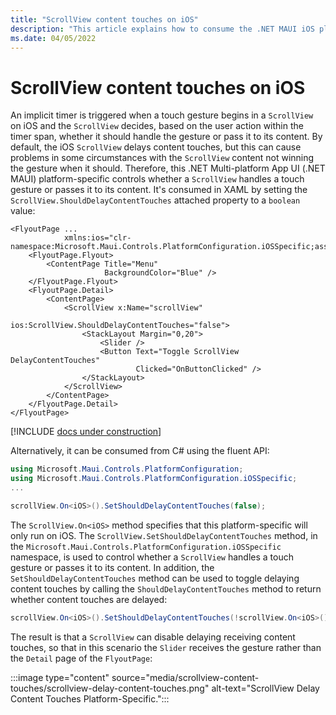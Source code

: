 ```yaml
---
title: "ScrollView content touches on iOS"
description: "This article explains how to consume the .NET MAUI iOS platform-specific that controls whether a ScrollView handles a touch gesture or passes it to its content."
ms.date: 04/05/2022
---
```


# ScrollView content touches on iOS

An implicit timer is triggered when a touch gesture begins in a `ScrollView` on iOS and the `ScrollView` decides, based on the user action within the timer span, whether it should handle the gesture or pass it to its content. By default, the iOS `ScrollView` delays content touches, but this can cause problems in some circumstances with the `ScrollView` content not winning the gesture when it should. Therefore, this .NET Multi-platform App UI (.NET MAUI) platform-specific controls whether a `ScrollView` handles a touch gesture or passes it to its content. It's consumed in XAML by setting the `ScrollView.ShouldDelayContentTouches` attached property to a `boolean` value:

```xaml
<FlyoutPage ...
            xmlns:ios="clr-namespace:Microsoft.Maui.Controls.PlatformConfiguration.iOSSpecific;assembly=Microsoft.Maui.Controls">
    <FlyoutPage.Flyout>
        <ContentPage Title="Menu"
                     BackgroundColor="Blue" />
    </FlyoutPage.Flyout>
    <FlyoutPage.Detail>
        <ContentPage>
            <ScrollView x:Name="scrollView"
                        ios:ScrollView.ShouldDelayContentTouches="false">
                <StackLayout Margin="0,20">
                    <Slider />
                    <Button Text="Toggle ScrollView DelayContentTouches"
                            Clicked="OnButtonClicked" />
                </StackLayout>
            </ScrollView>
        </ContentPage>
    </FlyoutPage.Detail>
</FlyoutPage>
```

[!INCLUDE [docs under construction](~/includes/preview-note.md)]

Alternatively, it can be consumed from C# using the fluent API:

```csharp
using Microsoft.Maui.Controls.PlatformConfiguration;
using Microsoft.Maui.Controls.PlatformConfiguration.iOSSpecific;
...

scrollView.On<iOS>().SetShouldDelayContentTouches(false);
```

The `ScrollView.On<iOS>` method specifies that this platform-specific will only run on iOS. The `ScrollView.SetShouldDelayContentTouches` method, in the `Microsoft.Maui.Controls.PlatformConfiguration.iOSSpecific` namespace, is used to control whether a `ScrollView` handles a touch gesture or passes it to its content. In addition, the `SetShouldDelayContentTouches` method can be used to toggle delaying content touches by calling the `ShouldDelayContentTouches` method to return whether content touches are delayed:

```csharp
scrollView.On<iOS>().SetShouldDelayContentTouches(!scrollView.On<iOS>().ShouldDelayContentTouches());
```

The result is that a `ScrollView` can disable delaying receiving content touches, so that in this scenario the `Slider` receives the gesture rather than the `Detail` page of the `FlyoutPage`:

:::image type="content" source="media/scrollview-content-touches/scrollview-delay-content-touches.png" alt-text="ScrollView Delay Content Touches Platform-Specific.":::
